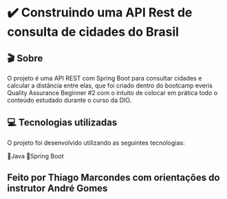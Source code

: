 # ✔️ Construindo uma API Rest de consulta de cidades do Brasil

## 🎬 Sobre
O projeto é uma API REST com Spring Boot para consultar cidades e calcular a distância entre elas, que foi criado dentro do bootcamp everis Quality Assurance Beginner #2 com o intuito de colocar em prática todo o conteúdo estudado durante o curso da DIO.

## ‍💻️ Tecnologias utilizadas
O projeto foi desenvolvido utilizando as seguintes tecnologias:

🔘Java 🔘Spring Boot

## Feito por Thiago Marcondes com orientações do instrutor André Gomes 